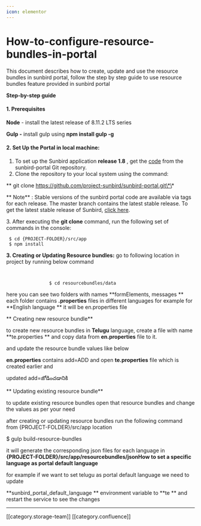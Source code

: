 ```yaml
---
icon: elementor
---
```


# How-to-configure-resource-bundles-in-portal

This document describes how to create, update and use the resource bundles in sunbird portal, follow the step by step guide to use resource bundles feature provided in sunbird portal&#x20;

**Step-by-step guide**

#### 1. Prerequisites

**Node**  - install the latest release of 8.11.2 LTS series

**Gulp -** install gulp using **npm install gulp -g**

#### 2. Set Up the Portal in local machine:

1. To set up the Sunbird application  **release 1.8**  , get the [code](https://github.com/project-sunbird/sunbird-portal.git) from the sunbird-portal Git repository.
2. Clone the repository to your local system using the command:

\*\*             git clone https://github.com/project-sunbird/sunbird-portal.git\*\*

\*\*             Note\*\* : Stable versions of the sunbird portal code are available via tags for each release. The master branch contains the latest stable release. To get the latest stable release of                                        Sunbird, [click here](https://github.com/project-sunbird/sunbird-portal/).

&#x20;    3\.  After executing the  **git clone**  command, run the following set of commands in the console:

```
 $ cd {PROJECT-FOLDER}/src/app
 $ npm install
```

&#x20; &#x20;

**3. Creating or Updating Resource bundles:**     go to following location in project  by running below command

```


                $ cd resourcebundles/data
```

&#x20;   here you can see two folders with names  \*\*formElements, messages \*\* each folder contains **.properties** files in different languages for example for \*\*English language \*\* it will be en.properties file

\*\*   Creating new resource bundle\*\*

&#x20;    to create new resource bundles in  **Telugu**  language, create a file with name \*\*te.properties \*\* and copy data from **en.properties** file to it.

&#x20;    and update the resource bundle values like below&#x20;

&#x20;  &#x20;

&#x20;          **en.properties** contains add=ADD and open **te.properties** file which is created earlier and

&#x20;          updated add=జోడించడానికి

\*\*  Updating existing resource bundle\*\*

&#x20;   to update existing resource bundles open that resource bundles and change the values as per your need

after creating or updating resource bundles run the following command from {PROJECT-FOLDER}/src/app location

&#x20;      $ gulp build-resource-bundles

it will generate the corresponding json files for each language  in  **{PROJECT-FOLDER}/src/app/resourcebundles/jsonHow to set a specific language as portal default language**

for example if we want to set telugu as portal default language we need to update&#x20;

\*\*sunbird\_portal\_default\_language \*\* environment variable to \*\*te \*\* and restart the service to see the changes

***

\[\[category.storage-team]] \[\[category.confluence]]
